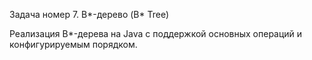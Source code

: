 Задача номер 7. B*-дерево (B* Tree)

Реализация B*-дерева на Java с поддержкой основных операций и конфигурируемым порядком.
